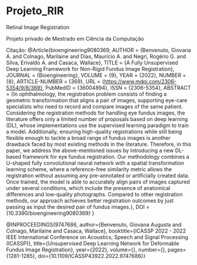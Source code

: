 # Projeto_RIR
Retinal Image Registration

Projeto privado de Mestrado em Ciência da Computação

Citação:
@Article{bioengineering9080369,
AUTHOR = {Benvenuto, Giovana A. and Colnago, Marilaine and Dias, Maurício A. and Negri, Rogério G. and Silva, Erivaldo A. and Casaca, Wallace},
TITLE = {A Fully Unsupervised Deep Learning Framework for Non-Rigid Fundus Image Registration},
JOURNAL = {Bioengineering},
VOLUME = {9},
YEAR = {2022},
NUMBER = {8},
ARTICLE-NUMBER = {369},
URL = {https://www.mdpi.com/2306-5354/9/8/369},
PubMedID = {36004894},
ISSN = {2306-5354},
ABSTRACT = {In ophthalmology, the registration problem consists of finding a geometric transformation that aligns a pair of images, supporting eye-care specialists who need to record and compare images of the same patient. Considering the registration methods for handling eye fundus images, the literature offers only a limited number of proposals based on deep learning (DL), whose implementations use the supervised learning paradigm to train a model. Additionally, ensuring high-quality registrations while still being flexible enough to tackle a broad range of fundus images is another drawback faced by most existing methods in the literature. Therefore, in this paper, we address the above-mentioned issues by introducing a new DL-based framework for eye fundus registration. Our methodology combines a U-shaped fully convolutional neural network with a spatial transformation learning scheme, where a reference-free similarity metric allows the registration without assuming any pre-annotated or artificially created data. Once trained, the model is able to accurately align pairs of images captured under several conditions, which include the presence of anatomical differences and low-quality photographs. Compared to other registration methods, our approach achieves better registration outcomes by just passing as input the desired pair of fundus images.},
DOI = {10.3390/bioengineering9080369}
}

@INPROCEEDINGS{9747686,
  author={Benvenuto, Giovana Augusta and Colnago, Marilaine and Casaca, Wallace},
  booktitle={ICASSP 2022 - 2022 IEEE International Conference on Acoustics, Speech and Signal Processing (ICASSP)}, 
  title={Unsupervised Deep Learning Network for Deformable Fundus Image Registration}, 
  year={2022},
  volume={},
  number={},
  pages={1281-1285},
  doi={10.1109/ICASSP43922.2022.9747686}}
